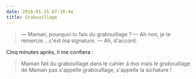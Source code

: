 ```yaml
---
date: 2016-01-25 07:10:44
title: Grabouillage
---
```


> — Maman, pourquoi tu fais du grabouillage ?
> — Ah non, je te remercie… c'est ma signature.
> — Ah, d'accord.

Cinq minutes après, il me confiera :

> Maman fait du grabouillage dans le cahier à moi mais le grabouillage de Maman pas s'appelle grabouillage, s'appelle la sichature !
